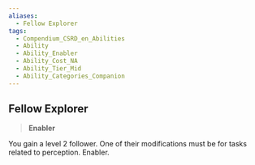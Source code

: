 ```yaml
---
aliases:
  - Fellow Explorer
tags:
  - Compendium_CSRD_en_Abilities
  - Ability
  - Ability_Enabler
  - Ability_Cost_NA
  - Ability_Tier_Mid
  - Ability_Categories_Companion
---
```

  
    
## Fellow Explorer    
>**Enabler**  
    
You gain a level 2 follower. One of their modifications must be for tasks related to perception. Enabler.
